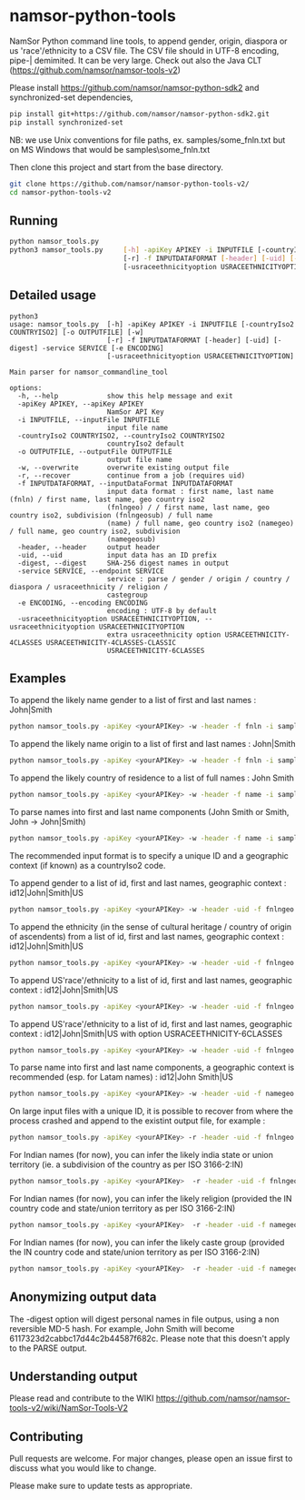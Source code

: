 # namsor-python-tools
NamSor Python command line tools, to append gender, origin, diaspora or us 'race'/ethnicity to a CSV file. The CSV file should in UTF-8 encoding, pipe-| demimited. It can be very large. Check out also the Java CLT (https://github.com/namsor/namsor-tools-v2)


Please install https://github.com/namsor/namsor-python-sdk2 and synchronized-set dependencies, 

```bash
pip install git+https://github.com/namsor/namsor-python-sdk2.git
pip install synchronized-set
```
NB: we use Unix conventions for file paths, ex. samples/some_fnln.txt but on MS Windows that would be samples\some_fnln.txt

Then clone this project and start from the base directory. 
```bash
git clone https://github.com/namsor/namsor-python-tools-v2/
cd namsor-python-tools-v2
```

## Running

```bash
python namsor_tools.py
python3 namsor_tools.py  	[-h] -apiKey APIKEY -i INPUTFILE [-countryIso2 COUNTRYISO2] [-o OUTPUTFILE] [-w] 
							[-r] -f INPUTDATAFORMAT [-header] [-uid] [-digest] -service SERVICE [-e ENCODING]
							[-usraceethnicityoption USRACEETHNICITYOPTION]                   
```

## Detailed usage		  

```	
python3
usage: namsor_tools.py 	[-h] -apiKey APIKEY -i INPUTFILE [-countryIso2 COUNTRYISO2] [-o OUTPUTFILE] [-w] 
						[-r] -f INPUTDATAFORMAT [-header] [-uid] [-digest] -service SERVICE [-e ENCODING]
						[-usraceethnicityoption USRACEETHNICITYOPTION]

Main parser for namsor_commandline_tool

options:
  -h, --help            show this help message and exit
  -apiKey APIKEY, --apiKey APIKEY
                        NamSor API Key
  -i INPUTFILE, --inputFile INPUTFILE
                        input file name
  -countryIso2 COUNTRYISO2, --countryIso2 COUNTRYISO2
                        countryIso2 default
  -o OUTPUTFILE, --outputFile OUTPUTFILE
                        output file name
  -w, --overwrite       overwrite existing output file
  -r, --recover         continue from a job (requires uid)
  -f INPUTDATAFORMAT, --inputDataFormat INPUTDATAFORMAT
                        input data format : first name, last name (fnln) / first name, last name, geo country iso2
                        (fnlngeo) / / first name, last name, geo country iso2, subdivision (fnlngeosub) / full name
                        (name) / full name, geo country iso2 (namegeo) / full name, geo country iso2, subdivision
                        (namegeosub)
  -header, --header     output header
  -uid, --uid           input data has an ID prefix
  -digest, --digest     SHA-256 digest names in output
  -service SERVICE, --endpoint SERVICE
                        service : parse / gender / origin / country / diaspora / usraceethnicity / religion /
                        castegroup
  -e ENCODING, --encoding ENCODING
                        encoding : UTF-8 by default
  -usraceethnicityoption USRACEETHNICITYOPTION, --usraceethnicityoption USRACEETHNICITYOPTION
                        extra usraceethnicity option USRACEETHNICITY-4CLASSES USRACEETHNICITY-4CLASSES-CLASSIC
                        USRACEETHNICITY-6CLASSES
```

## Examples

To append the likely name gender to a list of first and last names : John|Smith

```bash
python namsor_tools.py -apiKey <yourAPIKey> -w -header -f fnln -i samples/some_fnln.txt -service gender
```

To append the likely name origin to a list of first and last names : John|Smith

```bash
python namsor_tools.py -apiKey <yourAPIKey> -w -header -f fnln -i samples/some_fnln.txt -service origin
```

To append the likely country of residence to a list of full names : John Smith

```bash
python namsor_tools.py -apiKey <yourAPIKey> -w -header -f name -i samples/some_name.txt -service country
```


To parse names into first and last name components (John Smith or Smith, John -> John|Smith)

```bash
python namsor_tools.py -apiKey <yourAPIKey> -w -header -f name -i samples/some_name.txt -service parse
```

The recommended input format is to specify a unique ID and a geographic context (if known) as a countryIso2 code. 

To append gender to a list of id, first and last names, geographic context : id12|John|Smith|US

```bash
python namsor_tools.py -apiKey <yourAPIKey> -w -header -uid -f fnlngeo -i samples/some_idfnlngeo.txt -service gender
```

To append the ethnicity (in the sense of cultural heritage / country of origin of ascendents) from a list of id, first and last names, geographic context : id12|John|Smith|US

```bash
python namsor_tools.py -apiKey <yourAPIKey> -w -header -uid -f fnlngeo -i samples/some_idfnlngeo.txt -service diaspora
```

To append US'race'/ethnicity to a list of id, first and last names, geographic context : id12|John|Smith|US

```bash
python namsor_tools.py -apiKey <yourAPIKey> -w -header -uid -f fnlngeo -i samples/some_idfnlnUS.txt -service usraceethnicity
```
To append US'race'/ethnicity to a list of id, first and last names, geographic context : id12|John|Smith|US with option USRACEETHNICITY-6CLASSES

```bash
python namsor_tools.py -apiKey <yourAPIKey> -w -header -uid -f fnlngeo -i samples/some_idfnlnUS.txt -service usraceethnicity --usraceethnicityoption USRACEETHNICITY-6CLASSES
```

To parse name into first and last name components, a geographic context is recommended (esp. for Latam names) : id12|John Smith|US

```bash
python namsor_tools.py -apiKey <yourAPIKey> -w -header -uid -f namegeo -i samples/some_idnamegeo.txt -service parse
```
On large input files with a unique ID, it is possible to recover from where the process crashed and append to the existint output file, for example :

```bash
python namsor_tools.py -apiKey <yourAPIKey> -r -header -uid -f fnlngeo -i samples/some_idfnlngeo.txt -service gender
```

For Indian names (for now), you can infer the likely india state or union territory (ie. a subdivision of the country as per ISO 3166-2:IN)

```bash
python namsor_tools.py -apiKey <yourAPIKey>  -r -header -uid -f fnlngeo -i samples/some_indian_idfnlngeo.txt -service subdivision
```

For Indian names (for now), you can infer the likely religion (provided the IN country code and state/union territory as per ISO 3166-2:IN)

```bash
python namsor_tools.py -apiKey <yourAPIKey>  -r -header -uid -f namegeosub -i samples/some_indian_idnamegeosub.txt -service subdivision
```

For Indian names (for now), you can infer the likely caste group (provided the IN country code and state/union territory as per ISO 3166-2:IN)

```bash
python namsor_tools.py -apiKey <yourAPIKey>  -r -header -uid -f namegeosub -i samples/some_indian_idnamegeosub.txt -service castegroup
```


## Anonymizing output data
The -digest option will digest personal names in file outpus, using a non reversible MD-5 hash. For example, John Smith will become 6117323d2cabbc17d44c2b44587f682c.
Please note that this doesn't apply to the PARSE output. 

## Understanding output
Please read and contribute to the WIKI
https://github.com/namsor/namsor-tools-v2/wiki/NamSor-Tools-V2

## Contributing
Pull requests are welcome. For major changes, please open an issue first to discuss what you would like to change.

Please make sure to update tests as appropriate.

